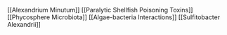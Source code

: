 [[Alexandrium Minutum]]
[[Paralytic Shellfish Poisoning Toxins]]
[[Phycosphere Microbiota]]
[[Algae-bacteria Interactions]]
[[Sulfitobacter Alexandrii]]
